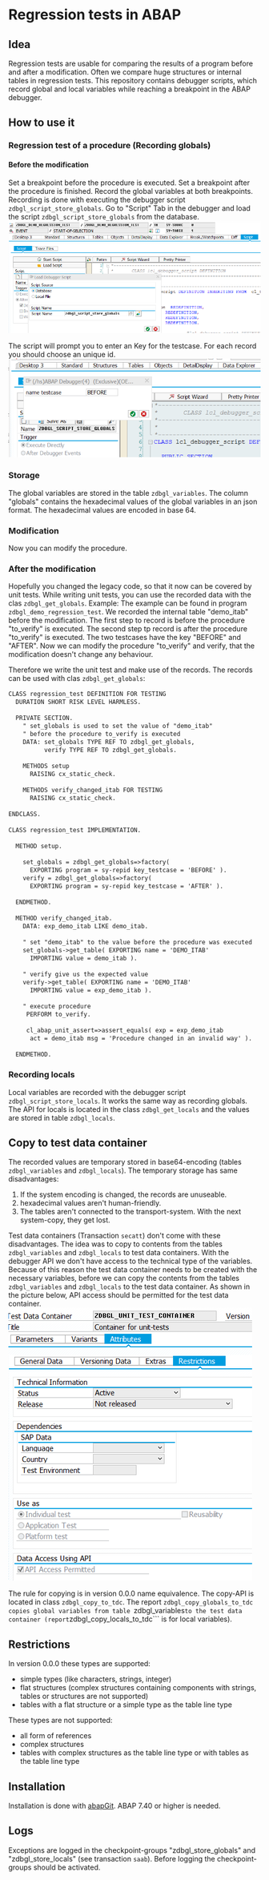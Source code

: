 # Regression tests in ABAP #

## Idea ##
Regression tests are usable for comparing the results of a program before and after a modification. Often we compare huge structures or internal tables in regression tests.
This repository contains debugger scripts, which record global and local variables while reaching a breakpoint
in the ABAP debugger.

## How to use it ##
### Regression test of a procedure (Recording globals) ###
#### Before the modification ####
Set a breakpoint before the procedure is executed. Set a breakpoint after the procedure is finished.
Record the global variables at both breakpoints.
Recording is done with executing the debugger script ```zdbgl_script_store_globals```.
Go to "Script" Tab in the debugger and load the script ```zdbgl_script_store_globals``` from the database.
![Load Debugger Script](img/load_script.png)

The script will prompt you to enter an Key for the testcase. For each record you should choose an unique id.
![Enter key testcase](img/script_prompt_testcase.png)

### Storage ###
The global variables are stored in the table ```zdbgl_variables```. The column "globals" 
contains the hexadecimal values of the global variables in an json format.
The hexadecimal values are encoded in base 64.

### Modification ###
Now you can modify the procedure.

### After the modification ###
Hopefully you changed the legacy code, so that it now can be covered by unit tests. While writing unit 
tests, you can use the recorded data with the clas ```zdbgl_get_globals```.
Example:
The example can be found in program ```zdbgl_demo_regression_test```.
We recorded the internal table "demo_itab" before the modification.
The first step to record is before the procedure "to_verify" is executed.
The second step tp record is after the procedure "to_verify" is executed. 
The two testcases have the key "BEFORE" and "AFTER".
Now we can modify the procedure "to_verify" and verify, that the
modification doesn't change any behaviour.

Therefore we write the unit test and make use of the records. The records can be used with clas ```zdbgl_get_globals```:
```ABAP
CLASS regression_test DEFINITION FOR TESTING
  DURATION SHORT RISK LEVEL HARMLESS.

  PRIVATE SECTION.
    " set_globals is used to set the value of "demo_itab"
    " before the procedure to_verify is executed
    DATA: set_globals TYPE REF TO zdbgl_get_globals,
          verify TYPE REF TO zdbgl_get_globals.

    METHODS setup
      RAISING cx_static_check.

    METHODS verify_changed_itab FOR TESTING
      RAISING cx_static_check.

ENDCLASS.

CLASS regression_test IMPLEMENTATION.

  METHOD setup.

    set_globals = zdbgl_get_globals=>factory(
      EXPORTING program = sy-repid key_testcase = 'BEFORE' ).
    verify = zdbgl_get_globals=>factory(
      EXPORTING program = sy-repid key_testcase = 'AFTER' ).

  ENDMETHOD.

  METHOD verify_changed_itab.
    DATA: exp_demo_itab LIKE demo_itab.

    " set "demo_itab" to the value before the procedure was executed
    set_globals->get_table( EXPORTING name = 'DEMO_ITAB'
      IMPORTING value = demo_itab ).

    " verify give us the expected value
    verify->get_table( EXPORTING name = 'DEMO_ITAB'
      IMPORTING value = exp_demo_itab ).

    " execute procedure
     PERFORM to_verify.

     cl_abap_unit_assert=>assert_equals( exp = exp_demo_itab
      act = demo_itab msg = 'Procedure changed in an invalid way' ).

  ENDMETHOD.
``` 

### Recording locals ###
Local variables are recorded with the debugger script ```zdbgl_script_store_locals```.
It works the same way as recording globals.
The API for locals is located in the class ```zdbgl_get_locals``` and the values are stored in table ```zdbgl_locals```.

## Copy to test data container ##
The recorded values are temporary stored in base64-encoding (tables ```zdbgl_variables``` and ```zdbgl_locals```). 
The temporary storage has same disadvantages:
1. If the system encoding is changed, the records are unuseable.
2. hexadecimal values aren't human-friendly.
3. The tables aren't connected to the transport-system. With the next system-copy, they get lost.

Test data containers (Transaction ```secatt```) don't come with these disadvantages. The idea was to copy to contents from the tables ```zdbgl_variables``` and ```zdbgl_locals``` to test data containers.
With the debugger API we don't have access to the technical type of the variables. Because of this reason the test data container needs to be created with the necessary variables, before we can copy the contents from the tables ```zdbgl_variables``` and ```zdbgl_locals``` to the test data container. 
As shown in the picture below, API access should be permitted for the test data container.
![Permit api access](img/tdc_permit_api_access.png)

The rule for copying is in version 0.0.0 name equivalence.
The copy-API is located in class ```zdbgl_copy_to_tdc```. The report ```zdbgl_copy_globals_to_tdc copies global variables from table ```zdbgl_variables``` to the test data container (report ```zdbgl_copy_locals_to_tdc``` is for local variables).

## Restrictions ##
In version 0.0.0 these types are supported:
* simple types (like characters, strings, integer)
* flat structures (complex structures containing components with strings, tables or structures are not supported)
* tables with a flat structure or a simple type as the table line type

These types are not supported:
* all form of references
* complex structures
* tables with complex structures as the table line type or with tables as the table line type


## Installation ##
Installation is done with [abapGit](https://github.com/larshp/abapgit). ABAP 7.40 or higher is needed.

## Logs ##
Exceptions are logged in the checkpoint-groups "zdbgl_store_globals" and "zdbgl_store_locals" (see transaction `saab`).
Before logging the checkpoint-groups should be activated.

